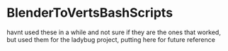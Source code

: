 # BlenderToVertsBashScripts

havnt used these in a while and not sure if they are the ones that worked, but used them for the ladybug project, putting here for future reference
